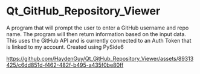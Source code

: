 # Qt_GitHub_Repository_Viewer
A program that will prompt the user to enter a GitHub username and repo name. The program will then return information based on the input data.
This uses the GitHub API and is currently connected to an Auth Token that is linked to my account. Created using PySide6<br>

https://github.com/HaydenGuy/Qt_GitHub_Repository_Viewer/assets/89313425/c6dd851d-f462-482f-b495-a435f0be80ff
